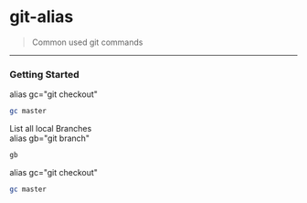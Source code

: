
# git-alias
> Common used git commands

---

### Getting Started

alias gc="git checkout"

  ```sh
gc master
  ```

List all local Branches  
alias gb="git branch"

  ```sh
gb
  ```
 
alias gc="git checkout"

  ```sh
gc master
  ```
 
